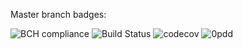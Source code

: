 Master branch badges:

![BCH compliance](https://bettercodehub.com/edge/badge/nikialeksey/FullScreenDialog?branch=master)
![Build Status](https://travis-ci.org/nikialeksey/FullScreenDialog.svg?branch=master)
![codecov](https://codecov.io/gh/nikialeksey/FullScreenDialog/branch/master/graph/badge.svg)
![0pdd](http://www.0pdd.com/p?name=nikialeksey/FullScreenDialog)
